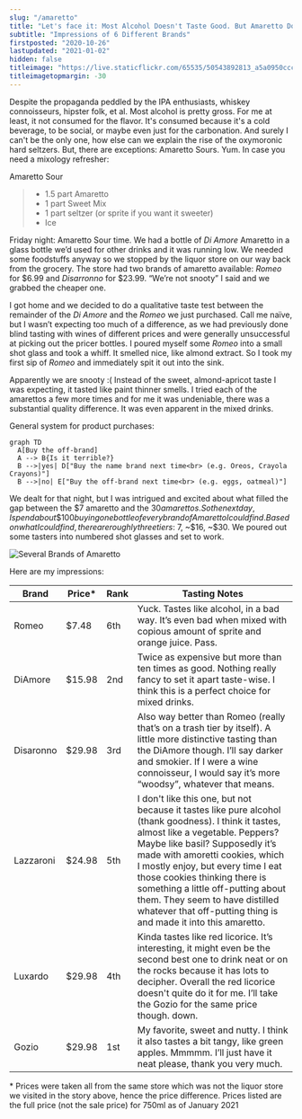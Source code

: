 ```yaml
---
slug: "/amaretto"
title: "Let's face it: Most Alcohol Doesn't Taste Good. But Amaretto Does!"
subtitle: "Impressions of 6 Different Brands"
firstposted: "2020-10-26"
lastupdated: "2021-01-02"
hidden: false
titleimage: "https://live.staticflickr.com/65535/50543892813_a5a0950ccc_o.png"
titleimagetopmargin: -30
---
```


Despite the propaganda peddled by the IPA enthusiasts, whiskey connoisseurs, hipster folk, et al. Most alcohol is pretty gross. For me at least, it not consumed for the flavor. It's consumed because it's a cold beverage, to be social, or maybe even just for the carbonation. And surely I can't be the only one, how else can we explain the rise of the oxymoronic hard seltzers. But, there are exceptions: Amaretto Sours. Yum. In case you need a mixology refresher:

Amaretto Sour

> - 1.5 part Amaretto
> - 1 part Sweet Mix
> - 1 part seltzer (or sprite if you want it sweeter)
> - Ice

Friday night: Amaretto Sour time. We had a bottle of _Di Amore_ Amaretto in a glass bottle we’d used for other drinks and it was running low. We needed some foodstuffs anyway so we stopped by the liquor store on our way back from the grocery. The store had two brands of amaretto available: _Romeo_ for $6.99 and _Disarronno_ for $23.99. “We’re not snooty” I said and we grabbed the cheaper one.

I got home and we decided to do a qualitative taste test between the remainder of the _Di Amore_ and the _Romeo_ we just purchased. Call me naïve, but I wasn’t expecting too much of a difference, as we had previously done blind tasting with wines of different prices and were generally unsuccessful at picking out the pricer bottles. I poured myself some _Romeo_ into a small shot glass and took a whiff. It smelled nice, like almond extract. So I took my first sip of _Romeo_ and immediately spit it out into the sink.

Apparently we are snooty :( Instead of the sweet, almond-apricot taste I was expecting, it tasted like paint thinner smells. I tried each of the amarettos a few more times and for me it was undeniable, there was a substantial quality difference. It was even apparent in the mixed drinks.

General system for product purchases:

```mermaid
graph TD
  A[Buy the off-brand]
  A --> B{Is it terrible?}
  B -->|yes| D["Buy the name brand next time<br> (e.g. Oreos, Crayola Crayons)"]
  B -->|no| E["Buy the off-brand next time<br> (e.g. eggs, oatmeal)"]
```

We dealt for that night, but I was intrigued and excited about what filled the gap between the $7 amaretto and the $30 amarettos. So the next day, I spend about \$100 buying one bottle of every brand of Amaretto I could find. Based on what I could find, there are roughly three tiers: ~$7, ~$16, ~\$30. We poured out some tasters into numbered shot glasses and set to work.

![Several Brands of Amaretto](https://live.staticflickr.com/65535/50543892813_a5a0950ccc_o.png)

Here are my impressions:

<div class="table-container">

| Brand     | Price\* | Rank | Tasting Notes                                                                                                                                                                                                                                                                                                                                                                                                                |
| --------- | ------- | ---- | ---------------------------------------------------------------------------------------------------------------------------------------------------------------------------------------------------------------------------------------------------------------------------------------------------------------------------------------------------------------------------------------------------------------------------- |
| Romeo     | \$7.48  | 6th  | Yuck. Tastes like alcohol, in a bad way. It’s even bad when mixed with copious amount of sprite and orange juice. Pass.                                                                                                                                                                                                                                                                                                      |
| DiAmore   | \$15.98 | 2nd  | Twice as expensive but more than ten times as good. Nothing really fancy to set it apart taste-wise. I think this is a perfect choice for mixed drinks.                                                                                                                                                                                                                                                                      |
| Disaronno | \$29.98 | 3rd  | Also way better than Romeo (really that’s on a trash tier by itself). A little more distinctive tasting than the DiAmore though. I’ll say darker and smokier. If I were a wine connoisseur, I would say it’s more “woodsy”, whatever that means.                                                                                                                                                                             |
| Lazzaroni | \$24.98 | 5th  | I don't like this one, but not because it tastes like pure alcohol (thank goodness). I think it tastes, almost like a vegetable. Peppers? Maybe like basil? Supposedly it’s made with amoretti cookies, which I mostly enjoy, but every time I eat those cookies thinking there is something a little off-putting about them. They seem to have distilled whatever that off-putting thing is and made it into this amaretto. |  |
| Luxardo   | \$29.98 | 4th  | Kinda tastes like red licorice. It’s interesting, it might even be the second best one to drink neat or on the rocks because it has lots to decipher. Overall the red licorice doesn't quite do it for me. I’ll take the Gozio for the same price though. down.                                                                                                                                                              |
| Gozio     | \$29.98 | 1st  | My favorite, sweet and nutty. I think it also tastes a bit tangy, like green apples. Mmmmm. I’ll just have it neat please, thank you very much.                                                                                                                                                                                                                                                                              | s |

</div>

\* Prices were taken all from the same store which was not the liquor store we visited in the story above, hence the price difference. Prices listed are the full price (not the sale price) for 750ml as of January 2021

